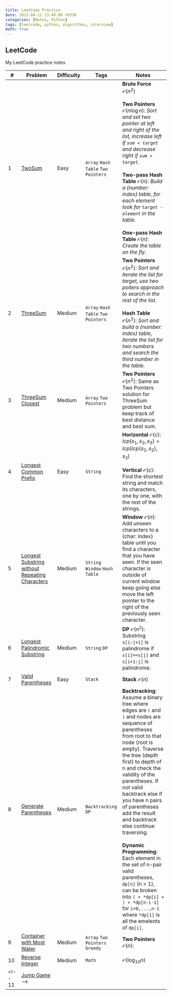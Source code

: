 ```yaml
---
title: LeetCode Practice 
date: 2023-04-12 13:49:00 +0330
categories: [Notes, Python]
tags: [leetcode, python, algorithms, interview]
math: true
---
```

## LeetCode

My LeetCode practice notes

\# | Problem | Difficulty | Tags | Notes
---|---|---|---|---
1 | [TwoSum](https://leetcode.com/problems/two-sum/description/) | Easy | `Array` `Hash Table` `Two Pointers` | **Brute Force** $\mathcal O(n^2)$ <br/><br/> **Two Pointers** $\mathcal O(n\log n)$: *Sort and set two pointer at left and right of the list, increase left if `sum < target` and decrease right if `sum > target`.* <br/><br/> **Two-pass Hash Table** $\mathcal O(n)$: *Build a {number: index} table, for each element look for `target - element` in the table.* <br/><br/> **One-pass Hash Table** $\mathcal O(n)$: *Create the table on the fly.*
2 | [ThreeSum](https://leetcode.com/problems/3sum/) | Medium | `Array` `Hash Table` `Two Pointers` | **Two Pointers** $\mathcal O (n^2)$: *Sort and iterate the list for target, use two poiters approach to search in the rest of the list.* <br/><br/> **Hash Table** $\mathcal O (n^2)$: *Sort and build a {number: index} table, iterate the list for two numbers and search the third number in the table.*
3 | [ThreeSum Closest](https://leetcode.com/problems/3sum-closest/) | Medium | `Array` `Two Pointers` | **Two Pointers** $\mathcal O (n^2)$: Same as Two Pointers solution for ThreeSum problem but keep track of best distance and best sum.
4 | [Longest Common Prefix](https://leetcode.com/problems/longest-common-prefix/description/) | Easy | `String` | **Horizontal** $\mathcal O (c)$: $lcp(s_1, s_2, s_3) = lcp(lcp(s_1, s_2), s_3)$ <br/><br/> **Vertical** $\mathcal O (c)$: Find the shortest string and match its characters, one by one, with the rest of the strings.
5 | [Longest Substring without Repeating Characters](https://leetcode.com/problems/longest-substring-without-repeating-characters/description/) | Medium | `String` `Window` `Hash Table` | **Window** $\mathcal O (n)$: Add unseen characters to a {char: index} table until you find a character that you have seen. If the seen character is outside of current window keep going else move the left pointer to the right of the previously seen character.
6 | [Longest Palindromic Substring]() | Medium | `String` `DP` | **DP** $\mathcal O (n^2)$: Substring `s[i:j+1]` is palindrome if `s[i]==s[j]` and `s[i+1:j]` is palindrome.
7 | [Valid Parentheses](https://leetcode.com/problems/valid-parentheses/description/) | Easy | `Stack` | **Stack** $\mathcal O (n)$
8 | [Generate Parentheses](https://leetcode.com/problems/generate-parentheses/) | Medium | `Backtracking` `DP` | **Backtracking**: Assume a binary tree where edges are `(` and `)` and nodes are sequence of parentheses from root to that node (root is empty). Traverse the tree (depth first) to depth of n and check the validity of the parentheses. If not valid backtrack else if  you have n pairs of parentheses add the result and backtrack else continue traversing. <br/><br/> **Dynamic Programming**: Each element in the set of n-pair valid parentheses, `dp[n]` (n > 1), can be broken into  `( + *dp[i] + ) + *dp[n-i-1]` for `i=0,...,n-1` where `*dp[i]` is all the emelents of `dp[i]`.
9 | [Container with Most Water](https://leetcode.com/problems/container-with-most-water/description/) | Medium | `Array` `Two Pointers` `Greedy` | **Two Pointers** $\mathcal O (n)$:
10 | [Reverse Integer](https://leetcode.com/problems/reverse-integer/description/) | Medium | `Math` | $\mathcal O(\log_{10} n)$
<!-- 11 | [Jump Game]() -->